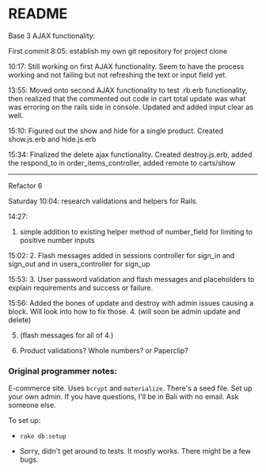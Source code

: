 # README

Base 3 AJAX functionality:

First commit 8:05:
establish my own git repository for project clone

10:17:
Still working on first AJAX functionality.  Seem to have the process working and not failing but not refreshing the text or input field yet.

13:55:
Moved onto second AJAX functionality to test .rb.erb functionality, then realized that the commented out code in cart total update was what was erroring on the rails side in console.
Updated and added input clear as well.

15:10:
Figured out the show and hide for a single product.  Created show.js.erb and hide.js.erb

15:34:
Finalized the delete ajax functionality.  Created destroy.js.erb, added the respond_to in order_items_controller, added remote to carts/show
 ___________________________________________________
Refactor 6

Saturday
10:04:
research validations and helpers for Rails.

14:27:
1. simple addition to existing helper method of number_field for limiting to positive number inputs

15:02:
2. Flash messages added in sessions controller for sign_in and sign_out and in users_controller for sign_up

15:53:
3. User password validation and flash messages and placeholders to explain requirements and success or failure.

15:56:
Added the bones of update and destroy with admin issues causing a block.  Will look into how to fix those.
4. (will soon be admin update and delete)

5. (flash messages for all of 4.)

6.  Product validations?  Whole numbers? or Paperclip?

### Original programmer notes:

E-commerce site. Uses `bcrypt` and `materialize`. There's a seed file. Set up your own admin. If you have questions, I'll be in Bali with no email. Ask someone else.

To set up:

* `rake db:setup`

* Sorry, didn't get around to tests. It mostly works. There might be a few bugs.
